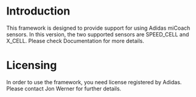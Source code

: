 # Introduction

This framework is designed to provide support for using Adidas miCoach sensors. In this version, the two supported sensors are SPEED_CELL and X_CELL. Please check Documentation for more details.

# Licensing

In order to use the framework, you need license registered by Adidas. Please contact Jon Werner <Jon dot Werner at adidas dot com> for further details.